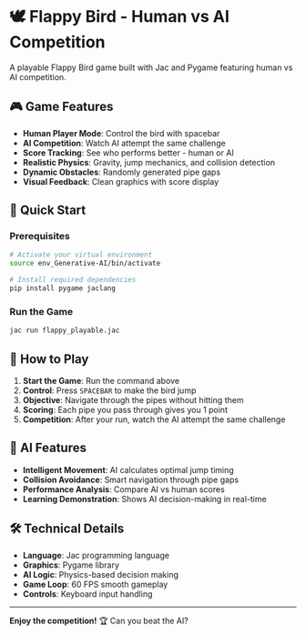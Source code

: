 # 🕊️ Flappy Bird - Human vs AI Competition

A playable Flappy Bird game built with Jac and Pygame featuring human vs AI competition.

## 🎮 Game Features

- **Human Player Mode**: Control the bird with spacebar
- **AI Competition**: Watch AI attempt the same challenge
- **Score Tracking**: See who performs better - human or AI
- **Realistic Physics**: Gravity, jump mechanics, and collision detection
- **Dynamic Obstacles**: Randomly generated pipe gaps
- **Visual Feedback**: Clean graphics with score display

## 🚀 Quick Start

### Prerequisites
```bash
# Activate your virtual environment
source env_Generative-AI/bin/activate

# Install required dependencies
pip install pygame jaclang
```

### Run the Game
```bash
jac run flappy_playable.jac
```

## 🎯 How to Play

1. **Start the Game**: Run the command above
2. **Control**: Press `SPACEBAR` to make the bird jump
3. **Objective**: Navigate through the pipes without hitting them
4. **Scoring**: Each pipe you pass through gives you 1 point
5. **Competition**: After your run, watch the AI attempt the same challenge

## 🤖 AI Features

- **Intelligent Movement**: AI calculates optimal jump timing
- **Collision Avoidance**: Smart navigation through pipe gaps
- **Performance Analysis**: Compare AI vs human scores
- **Learning Demonstration**: Shows AI decision-making in real-time

## 🛠️ Technical Details

- **Language**: Jac programming language
- **Graphics**: Pygame library
- **AI Logic**: Physics-based decision making
- **Game Loop**: 60 FPS smooth gameplay
- **Controls**: Keyboard input handling

---

**Enjoy the competition!** 🏆 Can you beat the AI?